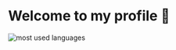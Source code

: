 # Welcome to my profile 👋
![most used languages](https://github-readme-stats.vercel.app/api/top-langs/?username=haberalan&bg_color=0D1117&hide_border=true&text_color=B2BAC1&layout=compact)
